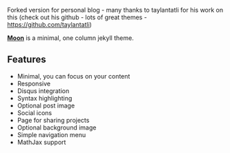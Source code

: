 Forked version for personal blog - many thanks to taylantatli for his work on this (check out his github - lots of great themes - https://github.com/taylantatli)

**[Moon](https://taylantatli.github.io/Moon)** is a minimal, one column jekyll theme.

## Features
* Minimal, you can focus on your content
* Responsive
* Disqus integration
* Syntax highlighting
* Optional post image
* Social icons
* Page for sharing projects
* Optional background image
* Simple navigation menu
* MathJax support


